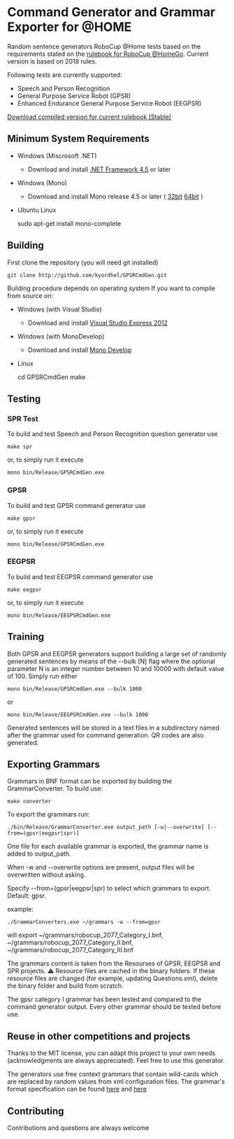 Command Generator and Grammar Exporter for @HOME
============================


Random sentence generators RoboCup @Home tests based on the requirements stated on the [rulebook for RoboCup @HomeGo](http://www.robocupathome.org/rules). Current version is based on 2018 rules.

Following tests are currently supported:
- Speech and Person Recognition
- General Purpose Service Robot (GPSR)
- Enhanced Endurance General Purpose Service Robot (EEGPSR)

[Download compiled version for current rulebook (Stable)](http://github.com/kyordhel/GPSRCmdGen/blob/master/bin/stable/binaries.zip?raw=true)

## Minimum System Requirements
- Windows (Miscrosoft .NET)
    - Download and install [.NET Framework 4.5](https://www.microsoft.com/en-us/download/details.aspx?id=42642) or later
- Windows (Mono)
    - Download and install Mono release 4.5 or later ( [32bit](https://download.mono-project.com/archive/4.8.0/windows-installer/mono-4.8.0.495-gtksharp-2.12.42-win32-1.msi) [64bit](https://download.mono-project.com/archive/4.8.0/windows-installer/mono-4.8.0.495-x64-1.msi) )
- Ubuntu Linux

    sudo apt-get install mono-complete

## Building
First clone the repository (you will need git installed)

    git clone http://github.com/kyordhel/GPSRCmdGen.git

Building procedure depends on operating system
If you want to compile from source on:
- Windows (with Visual Studio)
    - Download and install [Visual Studio Express 2012](https://www.microsoft.com/en-us/download/details.aspx?id=34673)
- Windows (with MonoDevelop)
    - Download and install [Mono Develop](http://www.monodevelop.com/download/)
- Linux

    cd GPSRCmdGen
    make

## Testing

### SPR Test
To build and test Speech and Person Recognition question generator use

    make spr
or, to simply run it execute

    mono bin/Release/GPSRCmdGen.exe

### GPSR
To build and test GPSR command generator use

    make gpsr
or, to simply run it execute

    mono bin/Release/GPSRCmdGen.exe

### EEGPSR
To build and test EEGPSR command generator use

    make eegpsr
or, to simply run it execute

    mono bin/Release/EEGPSRCmdGen.exe

## Training
Both GPSR and EEGPSR generators support building a large set of randomly generated sentences by means of the --bulk [N] flag where the optional parameter N is an integer number between 10 and 10000 with default value of 100. Simply run either

    mono bin/Release/GPSRCmdGen.exe --bulk 1000
or

    mono bin/Release/EEGPSRCmdGen.exe --bulk 1000
Generated sentences will be stored in a text files in a subdirectory named after the grammar used for command generation. QR codes are also generated.


## Exporting Grammars
Grammars in BNF format can be exported by building the GrammarConverter.
To build use:

    make converter

To export the grammars run:

    ./bin/Release/GrammarConverter.exe output_path [-w|--overwrite] [--from=(gpsr|eegpsr|spr)]

One file for each available grammar is exported, the grammar name is added to output_path.

When -w and --overwrite options are present, output files will be overwritten without asking.

Specify --from=(gpsr|eegpsr|spr) to select which grammars to export. Default: gpsr.

example:

    ./GrammarConverters.exe ~/grammars -w --from=gpsr
    
will export ~/grammars/robocup_2077_Category_I.bnf, ~/grammars/robocup_2077_Category_II.bnf, ~/grammars/robocup_2077_Category_III.bnf

The grammars content is taken from the Resourses of GPSR, EEGPSR and SPR projects.
 :warning: Resource files are cached in the binary folders. If these resource files are changed (for example, updating Questions.xml), delete the binary folder and build from scratch.

The gpsr category I grammar has been tested and compared to the command generator output. Every other grammar should be tested before use.


## Reuse in other competitions and projects
Thanks to the MIT license, you can adapt this project to your own needs (acknowledgments are always appreciated). Feel free to use this generator.

The generators use free context grammars that contain wild-cards which are replaced by random values from xml configuration files. The grammar's format specification can be found [here](https://github.com/kyordhel/GPSRCmdGen/wiki/Grammar-Format-Specification) and [here](https://github.com/kyordhel/GPSRCmdGen/blob/master/CommonFiles/FormatSpecification.txt)


## Contributing
Contributions and questions are always welcome
